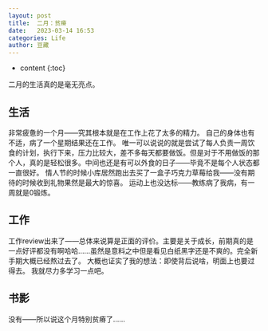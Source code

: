 ```yaml
---
layout: post
title:  二月：贫瘠
date:   2023-03-14 16:53
categories: Life
author: 豆藏
---
```


* content
{:toc}


二月的生活真的是毫无亮点。

## 生活
非常疲惫的一个月——究其根本就是在工作上花了太多的精力。
自己的身体也有不适，病了一个星期结果还在工作。
唯一可以说说的就是尝试了每人负责一周饮食的计划，执行下来，压力比较大，差不多每天都要做饭。但是对于不用做饭的那个人，真的是轻松很多。中间也还是有可以外食的日子——毕竟不是每个人状态都一直很好。
情人节的时候小库居然跑出去买了一盒子巧克力草莓给我——没有期待的时候收到礼物果然是最大的惊喜。
运动上也没达标——教练病了我病，有一周就是0锻炼。


## 工作
工作review出来了——总体来说算是正面的评价。主要是关于成长，前期真的是一点好评都没有啊哈哈……虽然是意料之中但是看见白纸黑字还是不爽的。完全新手期大概已经熬过去了。
大概也证实了我的想法：即使背后说啥，明面上也要过得去。
我就尽力多学习一点吧。


## 书影
没有——所以说这个月特别贫瘠了……




